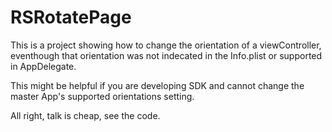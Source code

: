 # RSRotatePage
This is a project showing how to change the orientation of a viewController, eventhough that orientation was not indecated in the Info.plist or supported in AppDelegate. 

This might be helpful if you are developing SDK and cannot change the master App's supported orientations setting.

All right, talk is cheap, see the code.
